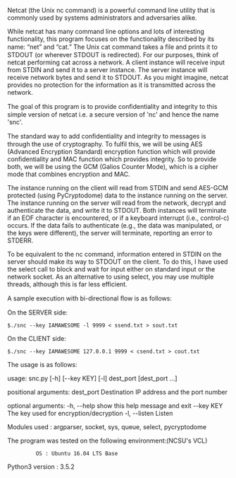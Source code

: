 Netcat (the Unix nc command) is a powerful command line utility that is commonly used by systems administrators and adversaries alike.

While netcat has many command line options and lots of interesting functionality, this program focuses on the functionality described by its name: “net” and “cat.” The Unix cat command takes a ﬁle and prints it to STDOUT (or wherever STDOUT is redirected). For our purposes, think of netcat performing cat across a network. A client instance will receive input from STDIN and send it to a server instance. The server instance will receive network bytes and send it to STDOUT. As you might imagine, netcat provides no protection for the information as it is transmitted across the network.


The goal of this program is to provide conﬁdentiality and integrity to this simple version of netcat i.e. a secure version of 'nc' and hence the name 'snc'.

The standard way to add conﬁdentiality and integrity to messages is through the use of cryptography. To fulfil this, we will be using AES (Advanced Encryption Standard) encryption function which will provide confidentiality and MAC function which provides integrity. So to provide both, we will be using the GCM (Galios Counter Mode), which is a cipher mode that combines encryption and MAC.

The instance running on the client will read from STDIN and send AES-GCM protected (using PyCryptodome) data to the instance running on the server. The instance running on the server will read from the network, decrypt and authenticate the data, and write it to STDOUT. Both instances will terminate  if an EOF character is encountered, or if a keyboard interrupt (i.e., control-c) occurs. If the data fails to authenticate (e.g., the data was manipulated, or the keys were different), the server will terminate, reporting an error to STDERR.

To be equivalent to the nc command, information entered in STDIN on the server should make its way to STDOUT on the client. To do this, I have used the select call to block and wait for input either on standard input or the network socket. As an alternative to using select, you may use multiple threads, although this is far less efficient.


A sample execution with bi-directional ﬂow is as follows:

On the SERVER side:

	$./snc --key IAMAWESOME -l 9999 < ssend.txt > sout.txt

On the CLIENT side:

	$./snc --key IAMAWESOME 127.0.0.1 9999 < csend.txt > cout.txt


The usage is as follows:

usage: snc.py [-h] [--key KEY] [-l] dest_port [dest_port ...]

positional arguments:
  dest_port     Destination IP address and the port number

optional arguments:
  -h, --help    show this help message and exit
  --key KEY     The key used for encryption/decryption
  -l, --listen  Listen


Modules used : argparser, socket, sys, queue, select, pycryptodome


The program was tested on the following environment:(NCSU's VCL)

             OS : Ubuntu 16.04 LTS Base
Python3 version : 3.5.2
